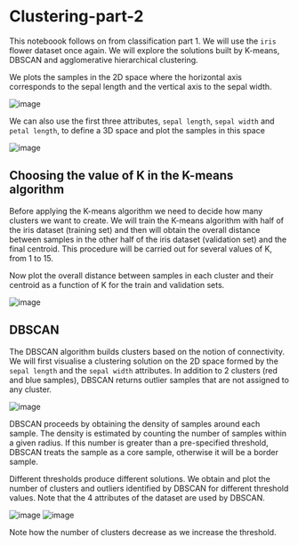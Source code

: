 # Clustering-part-2

This noteboook follows on from classification part 1. We will use the ```iris``` flower dataset once again. We will explore the solutions built by K-means, DBSCAN and agglomerative hierarchical clustering.

We plots the samples in the 2D space where the horizontal axis corresponds to the sepal length and the vertical axis to the sepal width.

![image](https://user-images.githubusercontent.com/96924468/224837758-e36a4246-a644-43a5-8a59-8043b17fecd4.png)

We can also use the first three attributes, ```sepal length```, ```sepal width``` and ```petal length```, to define a 3D space and plot the samples in this space

![image](https://user-images.githubusercontent.com/96924468/226051447-405481e3-6234-4faf-a42d-0bdba6b95358.png)

## Choosing the value of K in the K-means algorithm

Before applying the K-means algorithm we need to decide how many clusters we want to create. We will train the K-means algorithm with half of the iris dataset (training set) and then will obtain the overall distance between samples in the other half of the iris dataset (validation set) and the final centroid. This procedure will be carried out for several values of K, from 1 to 15.

Now plot the overall distance between samples in each cluster and their centroid as a function of K for the train and validation sets.

![image](https://user-images.githubusercontent.com/96924468/227001079-d54ea9a5-c24f-4037-8c1c-0e79c0c7ffa9.png)

## DBSCAN

The DBSCAN algorithm builds clusters based on the notion of connectivity. We will first visualise a clustering solution on the 2D space formed by the ```sepal length``` and the ```sepal width``` attributes. In addition to 2 clusters (red and blue samples), DBSCAN returns outlier samples that are not assigned to any cluster.

![image](https://user-images.githubusercontent.com/96924468/227001655-85242c47-bc9c-4d1f-8af0-8aa49980051e.png)

DBSCAN proceeds by obtaining the density of samples around each sample. The density is estimated by counting the number of samples within a given radius. If this number is greater than a pre-specified threshold, DBSCAN treats the sample as a core sample, otherwise it will be a border sample.

Different thresholds produce different solutions. We obtain and plot the number of clusters and outliers identified by DBSCAN for different threshold values. Note that the 4 attributes of the dataset are used by DBSCAN.

![image](https://user-images.githubusercontent.com/96924468/227003012-b9fda095-2cd1-46c5-b9cc-ad009562d0ea.png)
![image](https://user-images.githubusercontent.com/96924468/227003111-90452127-8e49-4ac9-9c13-58bb51650dc3.png)

Note how the number of clusters decrease as we increase the threshold.
